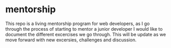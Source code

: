 # mentorship
This repo is a living mentorship program for web developers, as I go through the process of starting to mentor a junior developer I would like to document the different excercises we go through. This will be update as we move forward with new excersies, challenges and discussion.

